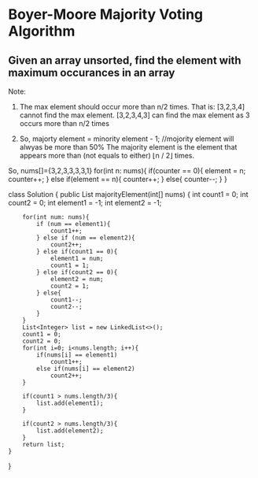 # Boyer-Moore Majority Voting Algorithm

## Given an array unsorted, find the element with maximum occurances in an array

Note: 
1. The max element should occur more than n/2 times. That is: 
[3,2,3,4] cannot find the max element. 
[3,2,3,4,3] can find the max element as 3 occurs more than n/2 times

2. So, 
    majorty element = minority element - 1; //mojority element will alwyas be more than 50%
The majority element is the element that appears more than (not equals to either) ⌊n / 2⌋ times.

So, 
nums[]={3,2,3,3,3,3,1}
for(int n: nums){
    if(counter == 0){
        element = n;
        counter++;
    } else if(element == n){
        counter++;
    } else{
        counter--;
    }
}

class Solution {
    public List<Integer> majorityElement(int[] nums) {
        int count1 = 0;
        int count2 = 0;
        int element1 = -1;
        int element2 = -1;

        for(int num: nums){
            if (num == element1){
                count1++;
            } else if (num == element2){
                count2++;
            } else if(count1 == 0){
                element1 = num;
                count1 = 1;
            } else if(count2 == 0){
                element2 = num;
                count2 = 1;
            } else{
                count1--;
                count2--;
            }
        }
        List<Integer> list = new LinkedList<>();
        count1 = 0; 
        count2 = 0;
        for(int i=0; i<nums.length; i++){
            if(nums[i] == element1)
                count1++;
            else if(nums[i] == element2)
                count2++;
        }

        if(count1 > nums.length/3){
            list.add(element1);
        }

        if(count2 > nums.length/3){
            list.add(element2);
        }
        return list;
    }
}